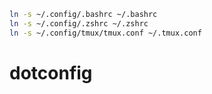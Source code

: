```sh
ln -s ~/.config/.bashrc ~/.bashrc
ln -s ~/.config/.zshrc ~/.zshrc
ln -s ~/.config/tmux/tmux.conf ~/.tmux.conf
```

# dotconfig


